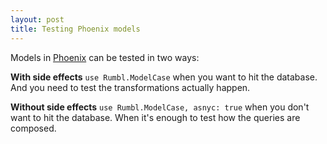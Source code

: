 ```yaml
---
layout: post
title: Testing Phoenix models
---
```


Models in [Phoenix](http://phoenixframework.org) can be tested in two ways:

__With side effects__
`use Rumbl.ModelCase` when you want to hit the database. And you need to test the transformations actually happen. 

__Without side effects__
`use Rumbl.ModelCase, asnyc: true` when you don't want to hit the database. When it's enough to test how the queries are composed.
